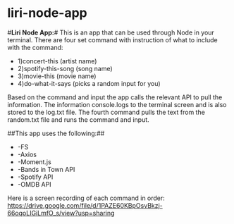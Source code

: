 # liri-node-app

#**Liri Node App:**#
This is an app that can be used through Node in your terminal. There are four set command with instruction of what to include with the command:
* 1)concert-this (artist name)
* 2)spotify-this-song (song name)
* 3)movie-this (movie name)
* 4)do-what-it-says (picks a random input for you)

Based on the command and input the app calls the relevant API to pull the information. The information console.logs to the terminal screen and is also stored to the log.txt file. The fourth command pulls the text from the random.txt file and runs the command and input.

##This app uses the following:##
* -FS
* -Axios
* -Moment.js
* -Bands in Town API
* -Spotify API
* -OMDB API

Here is a screen recording of each command in order: https://drive.google.com/file/d/1PAZE60KBpOsvBkzj-66oqoLIGiLmfO_s/view?usp=sharing
